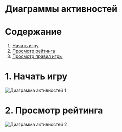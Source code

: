 # Диаграммы активностей

# Содержание
1. [Начать игру](#1)  
2. [Просмотр рейтинга](#2)  
3. [Просмотр правил игры](#3)

<a name="1"/>

# 1. Начать игру 
![Диаграмма активностей 1](https://github.com/bar47ney/trtpo_two/blob/master/Images/Activity.png)

<a name="2"/>

# 2. Просмотр рейтинга
![Диаграмма активностей 2](https://github.com/bar47ney/trtpo_two/blob/master/Images/Activity2.png)

<a name="3"/>
